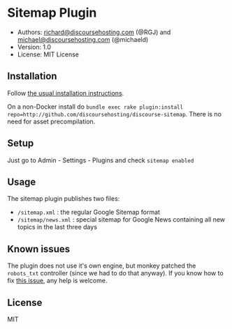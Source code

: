 # Sitemap Plugin

* Authors: richard@discoursehosting.com (@RGJ) and michael@discoursehosting.com (@michaeld)
* Version: 1.0
* License: MIT License

## Installation

Follow [the usual installation instructions](https://meta.discourse.org/t/advanced-troubleshooting-with-docker/15927#Example:%20Install%20a%20plugin).

On a non-Docker install do `bundle exec rake plugin:install repo=http://github.com/discoursehosting/discourse-sitemap`. There is no need for asset precompilation.

## Setup 

Just go to Admin - Settings - Plugins and check `sitemap enabled`

## Usage 

The sitemap plugin publishes two files:

* `/sitemap.xml` : the regular Google Sitemap format
* `/sitemap/news.xml` : special sitemap for Google News containing all new topics in the last three days

## Known issues

The plugin does not use it's own engine, but monkey patched the `robots_txt` controller (since we had to do that anyway).
If you know how to fix [this issue](https://meta.discourse.org/t/help-wanted-on-plugin-controller/40258), any help is welcome.

## License

MIT

